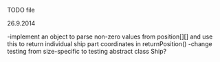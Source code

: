 TODO file

26.9.2014

-implement an object to parse non-zero values from position[][] and use this to return individual ship part coordinates in returnPosition()
-change testing from size-specific to testing abstract class Ship?